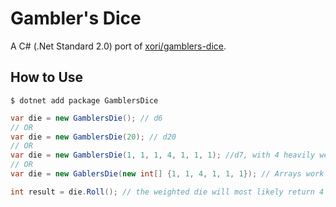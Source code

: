 # Gambler's Dice

A C# (.Net Standard 2.0) port of [xori/gamblers-dice](https://github.com/xori/gamblers-dice).

## How to Use

```
$ dotnet add package GamblersDice
```

```C#
var die = new GamblersDie(); // d6
// OR
var die = new GamblersDie(20); // d20
// OR
var die = new GamblersDie(1, 1, 1, 4, 1, 1, 1); //d7, with 4 heavily weighted
// OR
var die = new GablersDie(new int[] {1, 1, 4, 1, 1, 1}); // Arrays work for weights as well

int result = die.Roll(); // the weighted die will most likely return 4
```

